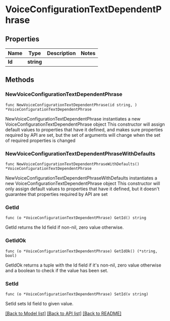 # VoiceConfigurationTextDependentPhrase

## Properties

Name | Type | Description | Notes
------------ | ------------- | ------------- | -------------
**Id** | **string** |  | 

## Methods

### NewVoiceConfigurationTextDependentPhrase

`func NewVoiceConfigurationTextDependentPhrase(id string, ) *VoiceConfigurationTextDependentPhrase`

NewVoiceConfigurationTextDependentPhrase instantiates a new VoiceConfigurationTextDependentPhrase object
This constructor will assign default values to properties that have it defined,
and makes sure properties required by API are set, but the set of arguments
will change when the set of required properties is changed

### NewVoiceConfigurationTextDependentPhraseWithDefaults

`func NewVoiceConfigurationTextDependentPhraseWithDefaults() *VoiceConfigurationTextDependentPhrase`

NewVoiceConfigurationTextDependentPhraseWithDefaults instantiates a new VoiceConfigurationTextDependentPhrase object
This constructor will only assign default values to properties that have it defined,
but it doesn't guarantee that properties required by API are set

### GetId

`func (o *VoiceConfigurationTextDependentPhrase) GetId() string`

GetId returns the Id field if non-nil, zero value otherwise.

### GetIdOk

`func (o *VoiceConfigurationTextDependentPhrase) GetIdOk() (*string, bool)`

GetIdOk returns a tuple with the Id field if it's non-nil, zero value otherwise
and a boolean to check if the value has been set.

### SetId

`func (o *VoiceConfigurationTextDependentPhrase) SetId(v string)`

SetId sets Id field to given value.



[[Back to Model list]](../README.md#documentation-for-models) [[Back to API list]](../README.md#documentation-for-api-endpoints) [[Back to README]](../README.md)


